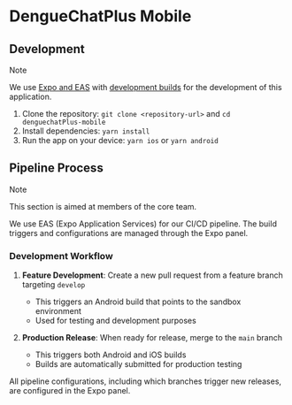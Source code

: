 # DengueChatPlus Mobile

## Development

> [!NOTE]
> We use [Expo and EAS](https://expo.dev/) with [development builds](https://docs.expo.dev/develop/development-builds/introduction/) for the development of this application.

1. Clone the repository: `git clone <repository-url>` and `cd denguechatPlus-mobile`
2. Install dependencies: `yarn install`
3. Run the app on your device: `yarn ios` or `yarn android`

## Pipeline Process

> [!NOTE]
> This section is aimed at members of the core team.

We use EAS (Expo Application Services) for our CI/CD pipeline. The build triggers and configurations are managed through the Expo panel.

### Development Workflow

1. **Feature Development**: Create a new pull request from a feature branch targeting `develop`
   - This triggers an Android build that points to the sandbox environment
   - Used for testing and development purposes

2. **Production Release**: When ready for release, merge to the `main` branch
   - This triggers both Android and iOS builds
   - Builds are automatically submitted for production testing

All pipeline configurations, including which branches trigger new releases, are configured in the Expo panel.
